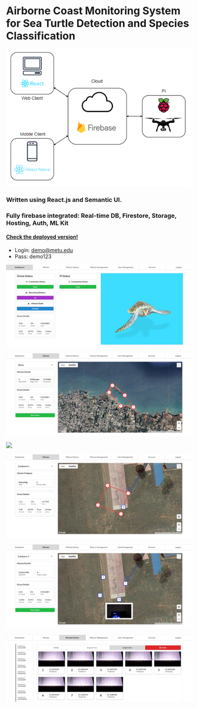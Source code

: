 # Airborne Coast Monitoring System for Sea Turtle Detection and Species Classification

<p align="center"> 
<img src="images/context.png" />
</p>

### Written using React.js and Semantic UI.
### Fully firebase integrated: Real-time DB, Firestore, Storage, Hosting, Auth, ML Kit


#### [Check the deployed version!](https://seaturtle.cloud/)
- Login: demo@metu.edu 
- Pass: demo123

![Screenshot](images/homepage.jpg)

![Screenshot](images/startmission.jpg)

![](images/editmission.gif)

![Screenshot](images/activemission.jpg)

![Screenshot](images/resultmission.jpg)

![Screenshot](images/missionhistory.jpg)


